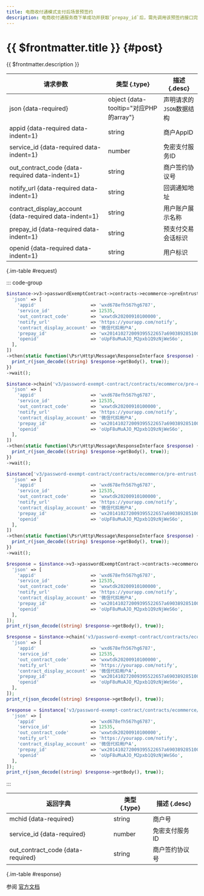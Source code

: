 ```yaml
---
title: 电商收付通模式支付后场景预签约
description: 电商收付通服务商下单成功并获取`prepay_id`后，需先调用该预签约接口完成预签约。预签约成功后，若用户支付成功、且操作未超时（预签约会话在2小时的有效期内）、且无其他特殊原因，将提示用户可以开通免密支付签约；预签约失败时，将不会提示用户开通免密支付。 注意 用户在微信的页面中完成免密支付签约后，微信会同时将签约信息通过异步通知的方式通知给商户后台。 如果用户放弃签约或签约失败则不通知。
---
```


# {{ $frontmatter.title }} {#post}

{{ $frontmatter.description }}

| 请求参数 | 类型 {.type} | 描述 {.desc}
| --- | --- | ---
| json {data-required} | object {data-tooltip="对应PHP的array"} | 声明请求的`JSON`数据结构
| appid {data-required data-indent=1} | string | 商户AppID
| service_id {data-required data-indent=1} | number | 免密支付服务ID
| out_contract_code {data-required data-indent=1} | string | 商户签约协议号
| notify_url {data-required data-indent=1} | string | 回调通知地址
| contract_display_account {data-required data-indent=1} | string | 用户账户展示名称
| prepay_id {data-required data-indent=1} | string | 预支付交易会话标识
| openid {data-required data-indent=1} | string | 用户标识

{.im-table #request}

::: code-group

```php [异步纯链式]
$instance->v3->passwordExemptContract->contracts->ecommerce->preEntrustSign->payRedirectSign->postAsync([
  'json' => [
    'appid'                    => 'wxd678efh567hg6787',
    'service_id'               => 12535,
    'out_contract_code'        => 'wxwtdk20200910100000',
    'notify_url'               => 'https://yourapp.com/notify',
    'contract_display_account' => '微信代扣用户A',
    'prepay_id'                => 'wx201410272009395522657a690389285100',
    'openid'                   => 'oUpF8uMuAJO_M2pxb1Q9zNjWeS6o',
  ],
])
->then(static function(\Psr\Http\Message\ResponseInterface $response) {
  print_r(json_decode((string) $response->getBody(), true));
})
->wait();
```

```php [异步声明式]
$instance->chain('v3/password-exempt-contract/contracts/ecommerce/pre-entrust-sign/pay-redirect-sign')->postAsync([
  'json' => [
    'appid'                    => 'wxd678efh567hg6787',
    'service_id'               => 12535,
    'out_contract_code'        => 'wxwtdk20200910100000',
    'notify_url'               => 'https://yourapp.com/notify',
    'contract_display_account' => '微信代扣用户A',
    'prepay_id'                => 'wx201410272009395522657a690389285100',
    'openid'                   => 'oUpF8uMuAJO_M2pxb1Q9zNjWeS6o',
  ],
])
->then(static function(\Psr\Http\Message\ResponseInterface $response) {
  print_r(json_decode((string) $response->getBody(), true));
})
->wait();
```

```php [异步属性式]
$instance['v3/password-exempt-contract/contracts/ecommerce/pre-entrust-sign/pay-redirect-sign']->postAsync([
  'json' => [
    'appid'                    => 'wxd678efh567hg6787',
    'service_id'               => 12535,
    'out_contract_code'        => 'wxwtdk20200910100000',
    'notify_url'               => 'https://yourapp.com/notify',
    'contract_display_account' => '微信代扣用户A',
    'prepay_id'                => 'wx201410272009395522657a690389285100',
    'openid'                   => 'oUpF8uMuAJO_M2pxb1Q9zNjWeS6o',
  ],
])
->then(static function(\Psr\Http\Message\ResponseInterface $response) {
  print_r(json_decode((string) $response->getBody(), true));
})
->wait();
```

```php [同步纯链式]
$response = $instance->v3->passwordExemptContract->contracts->ecommerce->preEntrustSign->payRedirectSign->post([
  'json' => [
    'appid'                    => 'wxd678efh567hg6787',
    'service_id'               => 12535,
    'out_contract_code'        => 'wxwtdk20200910100000',
    'notify_url'               => 'https://yourapp.com/notify',
    'contract_display_account' => '微信代扣用户A',
    'prepay_id'                => 'wx201410272009395522657a690389285100',
    'openid'                   => 'oUpF8uMuAJO_M2pxb1Q9zNjWeS6o',
  ],
]);
print_r(json_decode((string) $response->getBody(), true));
```

```php [同步声明式]
$response = $instance->chain('v3/password-exempt-contract/contracts/ecommerce/pre-entrust-sign/pay-redirect-sign')->post([
  'json' => [
    'appid'                    => 'wxd678efh567hg6787',
    'service_id'               => 12535,
    'out_contract_code'        => 'wxwtdk20200910100000',
    'notify_url'               => 'https://yourapp.com/notify',
    'contract_display_account' => '微信代扣用户A',
    'prepay_id'                => 'wx201410272009395522657a690389285100',
    'openid'                   => 'oUpF8uMuAJO_M2pxb1Q9zNjWeS6o',
  ],
]);
print_r(json_decode((string) $response->getBody(), true));
```

```php [同步属性式]
$response = $instance['v3/password-exempt-contract/contracts/ecommerce/pre-entrust-sign/pay-redirect-sign']->post([
  'json' => [
    'appid'                    => 'wxd678efh567hg6787',
    'service_id'               => 12535,
    'out_contract_code'        => 'wxwtdk20200910100000',
    'notify_url'               => 'https://yourapp.com/notify',
    'contract_display_account' => '微信代扣用户A',
    'prepay_id'                => 'wx201410272009395522657a690389285100',
    'openid'                   => 'oUpF8uMuAJO_M2pxb1Q9zNjWeS6o',
  ],
]);
print_r(json_decode((string) $response->getBody(), true));
```

:::

| 返回字典 | 类型 {.type} | 描述 {.desc}
| --- | --- | ---
| mchid {data-required} | string | 商户号
| service_id {data-required} | number | 免密支付服务ID
| out_contract_code {data-required} | string | 商户签约协议号

{.im-table #response}

参阅 [官方文档](https://pay.weixin.qq.com/doc/v3/partner/4013369191)
